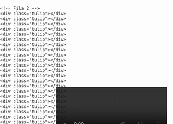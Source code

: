 <!DOCTYPE html>
<html lang="es">
<head>
  <meta charset="UTF-8">
  <meta name="viewport" content="width=device-width, initial-scale=1.0">
  <title>Campo de Tulipanes</title>
  <style>
    body {
      margin: 0;
      overflow: hidden;
      height: 100vh;
      display: flex;
      justify-content: center;
      align-items: flex-end;
      position: relative;
      background-image: url('fondo.jpg'); /* Fondo que has descargado */
      background-size: cover;
      background-position: center;
    }

    /* Estilo del video pequeño y centrado */
    video {
      position: absolute;
      width: 300px; /* Tamaño más pequeño para el video */
      height: auto;
      z-index: 1; /* Coloca el video por encima de la imagen */
      border-radius: 10px;
      top: 50%;
      left: 50%;
      transform: translate(-50%, -50%);
      background: rgba(0, 0, 0, 0.5);
    }

    .tulip-field {
      position: absolute;
      width: 100%;
      bottom: 0;
      display: flex;
      flex-wrap: wrap;
      justify-content: flex-start;
      align-items: flex-end;
      margin: 0;
      padding: 0;
      pointer-events: none;
    }

    .tulip {
      background-image: url('tulipan.png');
      background-size: contain;
      background-repeat: no-repeat;
      background-position: center;
      width: 55px;
      height: 75px;
      margin: 0;
      opacity: 0.9;
      transform-origin: bottom center;
      animation: sway 6s ease-in-out infinite;
    }

    @keyframes sway {
      0% { transform: rotate(0deg); }
      50% { transform: rotate(5deg); }
      100% { transform: rotate(-5deg); }
    }
  </style>
</head>
<body>

  <!-- Video pequeño y centrado con controles -->
  <video autoplay loop controls>
    <source src="amor_completo.mp4" type="video/mp4">
    <source src="amor_completo.webm" type="video/webm">
    <source src="amor_completo.ogv" type="video/ogg">
    Tu navegador no soporta el formato de video.
  </video>

  <div class="tulip-field">
    <!-- Fila 1 -->
    <div class="tulip"></div>
    <div class="tulip"></div>
    <div class="tulip"></div>
    <div class="tulip"></div>
    <div class="tulip"></div>
    <div class="tulip"></div>
    <div class="tulip"></div>
    <div class="tulip"></div>
    <div class="tulip"></div>
    <div class="tulip"></div>
    <div class="tulip"></div>
    <div class="tulip"></div>
    <div class="tulip"></div>
    <div class="tulip"></div>
    <div class="tulip"></div>
    <div class="tulip"></div>
    <div class="tulip"></div>
    <div class="tulip"></div>
    <div class="tulip"></div>
    <div class="tulip"></div>
    <div class="tulip"></div>
    <div class="tulip"></div>
    <div class="tulip"></div>
    <div class="tulip"></div>
    <div class="tulip"></div>
    <div class="tulip"></div>
    <div class="tulip"></div>
    <div class="tulip"></div>
    <div class="tulip"></div>

    <!-- Fila 2 -->
    <div class="tulip"></div>
    <div class="tulip"></div>
    <div class="tulip"></div>
    <div class="tulip"></div>
    <div class="tulip"></div>
    <div class="tulip"></div>
    <div class="tulip"></div>
    <div class="tulip"></div>
    <div class="tulip"></div>
    <div class="tulip"></div>
    <div class="tulip"></div>
    <div class="tulip"></div>
    <div class="tulip"></div>
    <div class="tulip"></div>
    <div class="tulip"></div>
    <div class="tulip"></div>
    <div class="tulip"></div>
    <div class="tulip"></div>
    <div class="tulip"></div>
    <div class="tulip"></div>
    <div class="tulip"></div>
    <div class="tulip"></div>
    <div class="tulip"></div>
    <div class="tulip"></div>
    <div class="tulip"></div>
    <div class="tulip"></div>
    <div class="tulip"></div>
    <div class="tulip"></div>
  </div>

</body>
</html>

